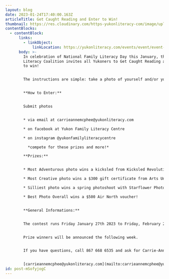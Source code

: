 ```yaml
---
layout: blog
date: 2023-01-24T17:40:00.163Z
articleTitle: Get Caught Reading and Enter to Win!
thumbnail: https://res.cloudinary.com/https-yukonliteracy-com/image/upload/q_35/v1674577639/Get%20Caught%20Reading%202023/Get_Caught_Reading_Text_Screen_Shot_ynuqbw.png
contentBlocks:
  - contentBlock:
      links:
        - linkObject:
            linkLocation: https://yukonliteracy.com/events/event/event-vnudb3ww0
      body: >-
        I﻿n celebration of National Family Literacy Day this January, the Yukon
        Literacy Coalition invites all Yukoners to Get Caught Reading and enter
        to win! 


        The instructions are simple: take a photo of yourself and/or your loved ones reading in fun and creative places, and enter the photos to win a prize! 


        **H﻿ow to Enter:** 


        S﻿ubmit photos


        * v﻿ia email at carrieannemcphee@yukonliteracy.com

        * o﻿n facebook at Yukon Family Literacy Centre

        * o﻿n instagram @yukonfamilyliteracycentre

          *c﻿ompete for these prizes and more!*

        **P﻿rizes:** 


        * Most Adventurous photo wins a kicksled from Kicksled Revolution!

        * Most Creative photo wins a $300 gift certificate from Arts Underground!

        * Silliest photo wins a spring photoshoot with Starflower Photography!

        * Best Photo Overall wins a $500 Air North voucher! 


        **General Informations:**


        The contest runs Friday January 27th 2023 to Friday, February 24th, 2023.


        Prize winners will be announced the following week.


        If you have questions, call 867 668 6535 and ask for Carrie-Anne, or email[](mailto:carrieannemcphee@yukonliteracy.com)


        [carrieannemcphee@yukonliteracy.com](mailto:carrieannemcphee@yukonliteracy.com)
id: post-mSofyjogC
---
```

